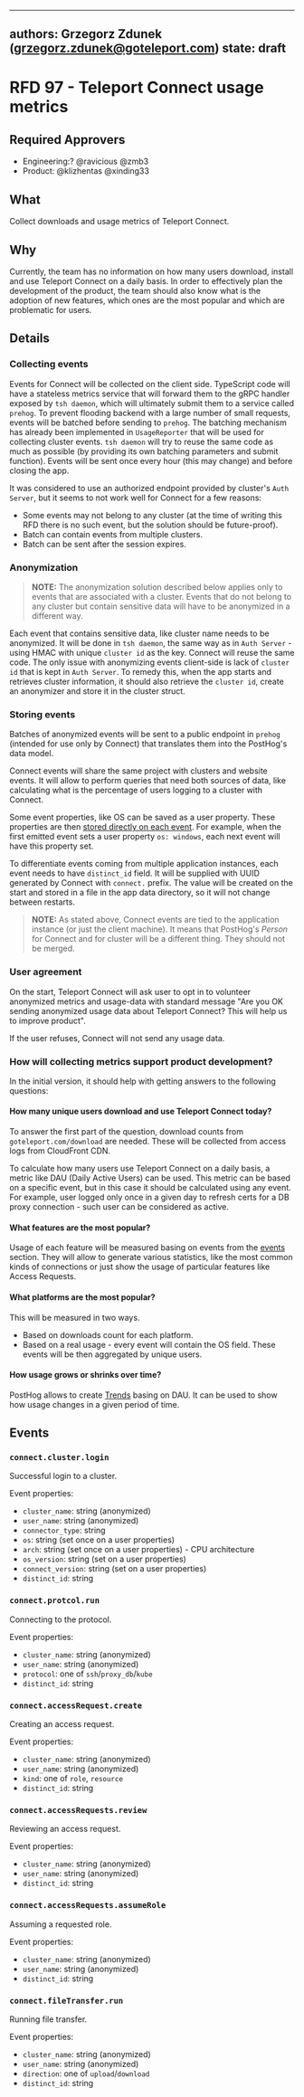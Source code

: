 ---
authors: Grzegorz Zdunek (grzegorz.zdunek@goteleport.com)
state: draft
 ---

# RFD 97 - Teleport Connect usage metrics

## Required Approvers

* Engineering:? @ravicious @zmb3
* Product: @klizhentas @xinding33

## What

Collect downloads and usage metrics of Teleport Connect.

## Why

Currently, the team has no information on how many users download, install and use Teleport Connect on a daily basis.
In order to effectively plan the development of the product, the team should also know what is the adoption of new
features, which ones are the most popular and which are problematic for users.

## Details

### Collecting events

Events for Connect will be collected on the client side. TypeScript code will have a stateless metrics service that will
forward them to the gRPC handler exposed by `tsh daemon`, which will ultimately submit them to a service
called `prehog`. To prevent flooding backend with a large number of small
requests, events will be batched before sending to `prehog`. The batching mechanism has already been implemented
in `UsageReporter` that will be used for collecting cluster events. `tsh daemon` will try to reuse the same code as much
as possible (by providing its own batching parameters and submit function). Events will be sent once every hour (this
may change) and before closing the app.

It was considered to use an authorized endpoint provided by cluster's `Auth Server`, but it seems to not work well for
Connect for a few reasons:

- Some events may not belong to any cluster (at the time of writing this RFD there is no such event, but the solution
  should be future-proof).
- Batch can contain events from multiple clusters.
- Batch can be sent after the session expires.

### Anonymization

> **NOTE:** The anonymization solution described below applies only to events that are associated with a cluster. Events
> that do not belong to any cluster but contain sensitive data will have to be anonymized in a different way.

Each event that contains sensitive data, like cluster name needs to be anonymized. It will be done in `tsh daemon`, the
same way as in `Auth Server` - using HMAC with unique `cluster id` as the key. Connect will reuse the same code.
The only issue with anonymizing events client-side is lack of `cluster id` that is kept in `Auth Server`. To remedy
this, when the app starts and retrieves cluster information, it should also retrieve the `cluster id`, create an
anonymizer and store it in the cluster struct.

### Storing events

Batches of anonymized events will be sent to a public endpoint in `prehog` (intended for use only by Connect) that
translates them into the PostHog's data model.

Connect events will share the same project with clusters and website events. It will allow to perform queries that need
both sources of data, like calculating what is the percentage of users logging to a cluster with Connect.

Some event properties, like OS can be saved as a user property. These properties are
then [stored directly on each event](https://posthog.com/docs/how-posthog-works/data-model#person). For example, when
the first emitted event sets a user property `os: windows`, each next event will have this property set.

To differentiate events coming from multiple application instances, each event needs to have `distinct_id` field. It
will be supplied with UUID generated by Connect with `connect.` prefix. The value will be created on the start and
stored in a file in the app data directory, so it will not change between restarts.

> **NOTE:** As stated above, Connect events are tied to the application instance (or just the client machine). It means
> that PostHog's _Person_ for Connect and for cluster will be a different thing. They should not be merged.

### User agreement

On the start, Teleport Connect will ask user to opt in to volunteer anonymized metrics and usage-data with standard
message "Are you OK sending anonymized usage data about Teleport Connect? This will help us to improve product".

If the user refuses, Connect will not send any usage data.

### How will collecting metrics support product development?

In the initial version, it should help with getting answers to the following questions:

#### How many unique users download and use Teleport Connect today?

To answer the first part of the question, download counts from `goteleport.com/download` are needed. These will be
collected from access logs from CloudFront CDN.

To calculate how many users use Teleport Connect on a daily basis, a metric like DAU (Daily Active Users) can be used.
This metric can be based on a specific event, but in this case it should be calculated using any event. For example,
user logged only once in a given day to refresh certs for a DB proxy connection - such user can be considered as active.

#### What features are the most popular?

Usage of each feature will be measured basing on events from the [events](#events) section. They will allow to generate
various statistics, like the most common kinds of connections or just show the usage of particular features like Access
Requests.

#### What platforms are the most popular?

This will be measured in two ways.

- Based on downloads count for each platform.
- Based on a real usage - every event will contain the OS field. These events will be then aggregated by unique users.

#### How usage grows or shrinks over time?

PostHog allows to create [Trends](https://posthog.com/manual/trends) basing on DAU. It can be used to show how usage
changes in a given period of time.

## Events

### `connect.cluster.login`

Successful login to a cluster.

Event properties:

- `cluster_name`: string (anonymized)
- `user_name`: string (anonymized)
- `connector_type`: string
- `os`: string (set once on a user properties)
- `arch`: string (set once on a user properties) - CPU architecture
- `os_version`: string (set on a user properties)
- `connect_version`: string (set on a user properties)
- `distinct_id`: string

### `connect.protcol.run`

Connecting to the protocol.

Event properties:

- `cluster_name`: string (anonymized)
- `user_name`: string (anonymized)
- `protocol`: one of `ssh`/`proxy_db`/`kube`
- `distinct_id`: string

### `connect.accessRequest.create`

Creating an access request.

Event properties:

- `cluster_name`: string (anonymized)
- `user_name`: string (anonymized)
- `kind`: one of `role`, `resource`
- `distinct_id`: string

### `connect.accessRequests.review`

Reviewing an access request.

Event properties:

- `cluster_name`: string (anonymized)
- `user_name`: string (anonymized)
- `distinct_id`: string

### `connect.accessRequests.assumeRole`

Assuming a requested role.

Event properties:

- `cluster_name`: string (anonymized)
- `user_name`: string (anonymized)
- `distinct_id`: string

### `connect.fileTransfer.run`

Running file transfer.

Event properties:

- `cluster_name`: string (anonymized)
- `user_name`: string (anonymized)
- `direction`: one of `upload`/`download`
- `distinct_id`: string